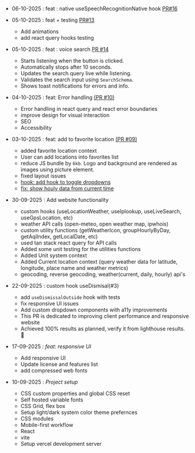 - 06-10-2025 : feat : native useSpeechRecognitionNative hook [PR#16](https://github.com/ShubhamOulkar/weather/pull/16)

- 05-10-2025 : feat + testing [PR#13](https://github.com/ShubhamOulkar/weather/pull/13)
    - Add animations
    - add react query hooks testing
    
- 05-10-2025 : feat : voice search [PR #14](https://github.com/ShubhamOulkar/weather/pull/14)
    - Starts listening when the button is clicked.
    - Automatically stops after 10 seconds.
    - Updates the search query live while listening.
    - Validates the search input using `SearchSchema`.
    - Shows toast notifications for errors and info.

- 04-10-2025 : feat: Error handling [(PR #10)](https://github.com/ShubhamOulkar/weather/pull/10)
    - Error handling in react query and react error boundaries
    - improve design for visual interaction
    - SEO
    - Accessibility
    
- 03-10-2025 : feat: add to favorite location [(PR #09)](https://github.com/ShubhamOulkar/weather/pull/9)
    - added favorite location context
    - User can add locations into favorites list
    - reduce JS bundle by `6kb`. Logo and background are rendered as images using picture element.
    - fixed layout issues
    - [hook: add hook to toggle dropdowns](https://github.com/ShubhamOulkar/weather/pull/8/commits/14d655f26f7f589bb86866da5c785281cb1fd4bb)
    - [fix: show houly data from current time](https://github.com/ShubhamOulkar/weather/pull/8/commits/7f9de70299203be4c7fe69422548e681feb355da)

- 30-09-2025 : Add website functionality
    - custom hooks (useLocationWeather, useIplookup, useLiveSearch, useGpsLocation, etc)
    - weather API calls (open-meteo, open weather map, ipwhois)
    - custom utility functions (getWeatherIcon, groupHourlyByDay, getAqiIndex, getLocalDate, etc)
    - used tan stack react query for API calls
    - Added some unit testing for the utilities functions
    - Added Unit system context
    - Added Current location context (query weather data for latitude, longitude, place name and weather metrics) 
    - geocoding, reverse geocoding, weather(current, daily, hourly) api's

- 22-09-2025 : custom hook useDismisal(#3)
    - add `useDismissalOutside` hook with tests
    - fix responsive UI issues
    - Add custom dropdown components with a11y improvements 
    - This PR is dedicated to improving client performance and responsive website
    - Achieved 100% results as planned, verify it from lighthouse results. 🥳

- 17-09-2025 : *feat: responsive UI*
    - Add responsive UI
    - Update license and features list
    - add compressed web fonts

- 10-09-2025 : *Project setup*
    - CSS custom properties and global CSS reset
    - Self hosted variable fonts
    - CSS Grid, flex box
    - Setup light/dark system color theme prefernces
    - CSS modules
    - Mobile-first workflow
    - React
    - vite
    - Setup vercel development server